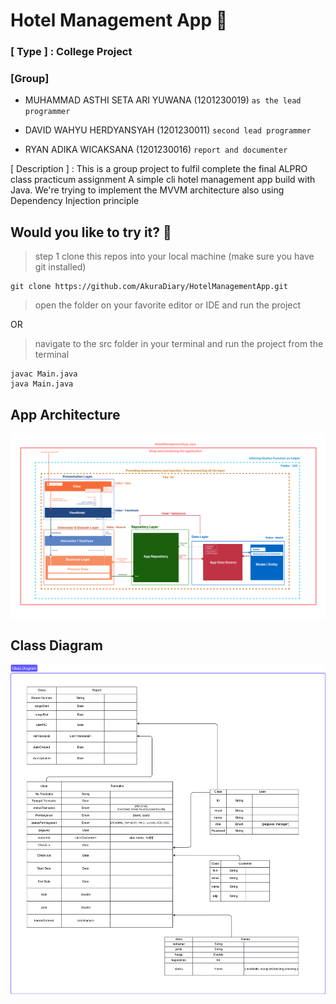 # Hotel Management App 🥙
### [ Type ] : College Project

### [Group]
- MUHAMMAD ASTHI SETA ARI YUWANA (1201230019)
`as the lead programmer`
  
- DAVID WAHYU HERDYANSYAH (1201230011)
`second lead programmer`

- RYAN ADIKA WICAKSANA (1201230016)
`report and documenter`

[ Description ] :
This is a group project to fulfil complete the final ALPRO class practicum assignment
A simple cli hotel management app build with Java. 
We're trying to implement the MVVM architecture also using Dependency Injection principle

## Would you like to try it? 🥘

> step 1 clone this repos into your local machine (make sure you have git installed)
```
git clone https://github.com/AkuraDiary/HotelManagementApp.git
```

> open the folder on your favorite editor or IDE and run the project

OR

> navigate to the src folder in your terminal and run the project from the terminal
```
javac Main.java
java Main.java
```
## App Architecture
![App Architecture](https://github.com/AkuraDiary/HotelManagementApp/blob/main/pictures/Struktur%20dan%20komponen%20aplikasi.png)

## Class Diagram
![Class Diagram](https://github.com/AkuraDiary/HotelManagementApp/blob/main/pictures/TA%20Alproo-Class%20Diagram.png)
